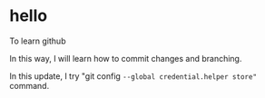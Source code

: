 # hello
To learn github

In this way, I will learn how to commit changes and branching.

In this update, I try "git config `--global credential.helper store"` command.